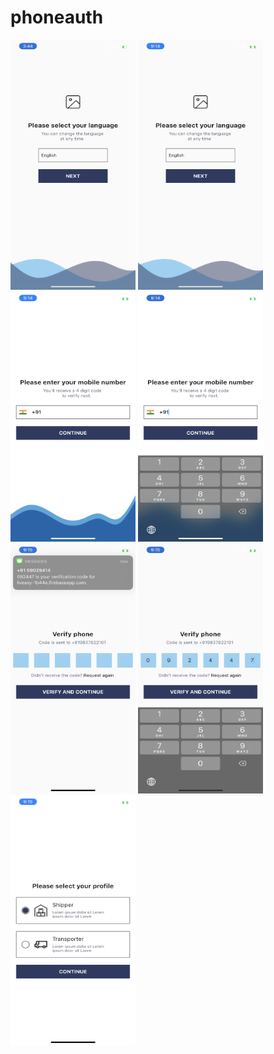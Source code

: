# phoneauth


<img src="https://github.com/uttkarshrastogi/loginauth/blob/master/IMG_7855.PNG" data-canonical-src="https://gyazo.com/eb5c5741b6a9a16c692170a41a49c858.png" width="200" height="400" />
<img src="https://github.com/uttkarshrastogi/loginauth/blob/master/IMG_7861.PNG" data-canonical-src="https://gyazo.com/eb5c5741b6a9a16c692170a41a49c858.png" width="200" height="400" />
<img src="https://github.com/uttkarshrastogi/loginauth/blob/master/IMG_7862.PNG" data-canonical-src="https://gyazo.com/eb5c5741b6a9a16c692170a41a49c858.png" width="200" height="400" />
<img src="https://github.com/uttkarshrastogi/loginauth/blob/master/IMG_7863.PNG" data-canonical-src="https://gyazo.com/eb5c5741b6a9a16c692170a41a49c858.png" width="200" height="400" />
<img src="https://github.com/uttkarshrastogi/loginauth/blob/master/IMG_7864.PNG" data-canonical-src="https://gyazo.com/eb5c5741b6a9a16c692170a41a49c858.png" width="200" height="400" />
<img src="https://github.com/uttkarshrastogi/loginauth/blob/master/IMG_7865.PNG" data-canonical-src="https://gyazo.com/eb5c5741b6a9a16c692170a41a49c858.png" width="200" height="400" />
<img src="https://github.com/uttkarshrastogi/loginauth/blob/master/IMG_7866.PNG" data-canonical-src="https://gyazo.com/eb5c5741b6a9a16c692170a41a49c858.png" width="200" height="400" />
